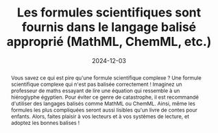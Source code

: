 ---
title: "Les formules scientifiques sont fournis dans le langage balisé approprié  (MathML, ChemML, etc.) "
abstract: "Vous savez ce qui est pire qu'une formule scientifique complexe&nbsp;? Une formule scientifique complexe qui n'est pas balisée correctement&nbsp;! Imaginez un professeur de maths essayant de lire une équation qui ressemble à un hiéroglyphe égyptien. Pour éviter ce genre de catastrophe, il est recommandé d'utiliser des langages balisés comme MathML ou ChemML. Ainsi, même les formules les plus compliquées seront aussi lisibles qu'un livre de contes pour enfants. Alors, faites plaisir à vos lecteurs et à vos systèmes de lecture, et adoptez les bonnes balises&nbsp;!"
categories: ["contenus"]
agrege: O0000-E081
opquast: 'N/A'
indiceebook: '81'
description: "Règle n° 081"
before: "080"
weight: "081"
after: "082"
actif: '1'
layout: rules
date: 2024-12-03
tags: ["Accessibilité", "Interopérabilité", "Utilisabilité", "Lisibilité"]
objectif: ["Assurer l'accessibilité des formules scientifiques&nbsp;: Pour garantir que les formules scientifiques sont lisibles et compréhensibles par tous les utilisateurs.", "Utiliser des langages balisés standardisés&nbsp;: Pour garantir la compatibilité et l'interopérabilité des formules scientifiques."]
Meo: ["Les formules scientifiques doivent être balisées en MathML ou ChemML"]
Controle: ["Vérifier que toutes les formules scientifiques sont balisées en MathML ou ChemML"]
epubcheck: false
ace: false
humancheck: true
ReadiumGoToolkit: 
Source: ["SNE"]
Referentiel: ["[Web Content Accessibility Guidelines (WCAG)](https://www.w3.org/WAI/standards-guidelines/wcag/)"]
steps: ["Conception", "Fabrication"]
---